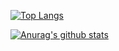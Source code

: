 [![Top Langs](https://github-readme-stats.vercel.app/api/top-langs/?username=jaceyi&layout=compact&hide=css&theme=react)](https://jaceyi.com)

[![Anurag's github stats](https://github-readme-stats.vercel.app/api?username=jaceyi&show_icons=true&theme=react)](https://jaceyi.com)

